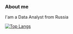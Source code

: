 ### About me
I'am a Data Analyst from Russia

[![Top Langs](https://github-readme-stats.vercel.app/api/top-langs/?username=DPetrukhina&layout=compact&theme=vision-friendly-dark)](https://github.com/anuraghazra/github-readme-stats)
